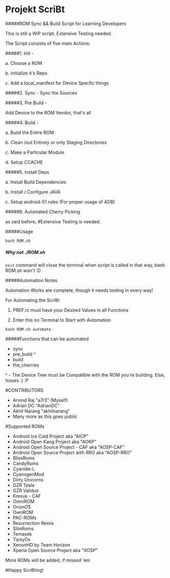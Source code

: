 # Projekt ScriBt

#####ROM Sync && Build Script for Learning Developers

This is still a WiP script. Extensive Testing needed.

The Script consists of five main Actions:

#####1. Init -

  a. Choose a ROM

  b. Initialize it's Repo

  c. Add a local_manifest for Device Specfic things

#####2. Sync -  Sync the Sources

#####3. Pre Build -

  Add Device to the ROM Vendor, that's all

#####4. Build -

  a. Build the Entire ROM

  b. Clean /out Entirely or only Staging Directories

  c. Make a Particular Module

  d. Setup CCACHE

#####5. Install Deps 
  
  a. Install Build Dependencies
  
  b. Install / Configure JAVA
  
  c. Setup android-51 rules (For proper usage of ADB)

#####6. Automated Cherry Picking

as said before,
#Extensive Testing is needed.


#####Usage
```
bash ROM.sh
```

##### Why not ./ROM.sh
```exit``` command will close the terminal when script is called in that
way, bash ROM.sh won't :D

#####Automation Notes

Automation Works are complete, though it needs testing in every way!

For Automating the ScriBt

1. PREF.rc must have your Desired Values in all Functions

2. Enter this on Terminal to Start with Automation

```
bash ROM.sh automate
```

#####Functions that can be automated

* sync
* pre_build ^
* build
* the_cherries

^ - The Device Tree must be Compatible with the ROM you're building. Else, Issues :) :P

#CONTRIBUTORS

* Arvind Raj "a7r3" (Myself)
* Adrian DC "AdrianDC"
* Akhil Narang "akhilnarang"
* Many more as this goes public

#Supported ROMs

* Android Ice Cold Project aka "AICP"
* Android Open Kang Project aka "AOKP"
* Android Open Source Project - CAF aka "AOSP-CAF"
* Android Open Source Project with RRO aka "AOSP-RRO"
* BlissRoms
* CandyRoms
* Cyanide-L
* CyanogenMod
* Dirty Unicorns
* GZR Tesla
* GZR Validus
* Krexus - CAF
* OmniROM
* OrionOS
* OwnROM
* PAC-ROMs
* Resurrection Remix
* SlimRoms
* Temasek
* TipsyOs
* XenonHD by Team Horizon
* Xperia Open Source Project aka "XOSP"

More ROMs will be added, if missed 'em

#Happy ScriBting!
